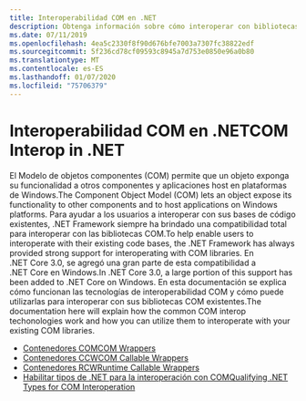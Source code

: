 ```yaml
---
title: Interoperabilidad COM en .NET
description: Obtenga información sobre cómo interoperar con bibliotecas COM en .NET.
ms.date: 07/11/2019
ms.openlocfilehash: 4ea5c2330f8f90d676bfe7003a7307fc38822edf
ms.sourcegitcommit: 5f236cd78cf09593c8945a7d753e0850e96a0b80
ms.translationtype: MT
ms.contentlocale: es-ES
ms.lasthandoff: 01/07/2020
ms.locfileid: "75706379"
---
```

# <a name="com-interop-in-net"></a><span data-ttu-id="2421c-103">Interoperabilidad COM en .NET</span><span class="sxs-lookup"><span data-stu-id="2421c-103">COM Interop in .NET</span></span>

<span data-ttu-id="2421c-104">El Modelo de objetos componentes (COM) permite que un objeto exponga su funcionalidad a otros componentes y aplicaciones host en plataformas de Windows.</span><span class="sxs-lookup"><span data-stu-id="2421c-104">The Component Object Model (COM) lets an object expose its functionality to other components and to host applications on Windows platforms.</span></span> <span data-ttu-id="2421c-105">Para ayudar a los usuarios a interoperar con sus bases de código existentes, .NET Framework siempre ha brindado una compatibilidad total para interoperar con las bibliotecas COM.</span><span class="sxs-lookup"><span data-stu-id="2421c-105">To help enable users to interoperate with their existing code bases, the .NET Framework has always provided strong support for interoperating with COM libraries.</span></span> <span data-ttu-id="2421c-106">En .NET Core 3.0, se agregó una gran parte de esta compatibilidad a .NET Core en Windows.</span><span class="sxs-lookup"><span data-stu-id="2421c-106">In .NET Core 3.0, a large portion of this support has been added to .NET Core on Windows.</span></span> <span data-ttu-id="2421c-107">En esta documentación se explica cómo funcionan las tecnologías de interoperabilidad COM y cómo puede utilizarlas para interoperar con sus bibliotecas COM existentes.</span><span class="sxs-lookup"><span data-stu-id="2421c-107">The documentation here will explain how the common COM interop techonologies work and how you can utilize them to interoperate with your existing COM libraries.</span></span>

- [<span data-ttu-id="2421c-108">Contenedores COM</span><span class="sxs-lookup"><span data-stu-id="2421c-108">COM Wrappers</span></span>](./com-wrappers.md)
- [<span data-ttu-id="2421c-109">Contenedores CCW</span><span class="sxs-lookup"><span data-stu-id="2421c-109">COM Callable Wrappers</span></span>](./com-callable-wrapper.md)
- [<span data-ttu-id="2421c-110">Contenedores RCW</span><span class="sxs-lookup"><span data-stu-id="2421c-110">Runtime Callable Wrappers</span></span>](./runtime-callable-wrapper.md)
- [<span data-ttu-id="2421c-111">Habilitar tipos de .NET para la interoperación con COM</span><span class="sxs-lookup"><span data-stu-id="2421c-111">Qualifying .NET Types for COM Interoperation</span></span>](./qualify-net-types-for-interoperation.md)
